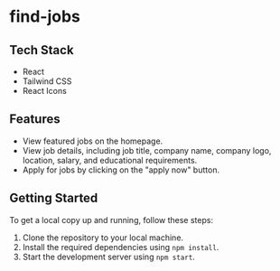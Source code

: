# find-jobs

## Tech Stack
- React
- Tailwind CSS
- React Icons

## Features
- View featured jobs on the homepage.
- View job details, including job title, company name, company logo, location, salary, and educational requirements.
- Apply for jobs by clicking on the "apply now" button.

## Getting Started
To get a local copy up and running, follow these steps:

1. Clone the repository to your local machine.
2. Install the required dependencies using `npm install`.
3. Start the development server using `npm start`.
